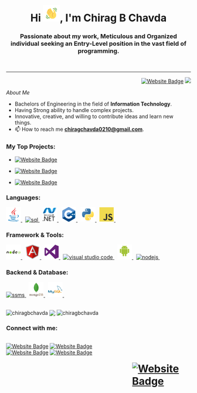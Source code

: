 <h1 align="center">Hi <img src="./wave.gif"alt="Waving hand animated gif"
         height="45"
         width="45" />, I'm Chirag B Chavda</h1>
<h3 align="center">Passionate about my work, Meticulous and Organized individual seeking an Entry-Level position in the vast field of programming.</h3>
<br/>

---

<div align="right">
         

[![Website Badge](https://img.shields.io/badge/Website-Chirag-orange?style=flat&logo=Google-chrome&logoColor=white)](https://chirag-chavda.netlify.app/)
![](https://komarev.com/ghpvc/?username=chiragbchavda&color=blue)
</div>

*About Me*

- Bachelors of Engineering in the field of **Information Technology**.
- Having Strong ability to handle complex projects. 
- Innovative, creative, and willing to contribute ideas and learn new things.
- 📫 How to reach me **chiragchavda0210@gmail.com**.

### My Top Projects:
- [![Website Badge](https://img.shields.io/badge/Web_App-Student_Placement_Management_Cell-orange?style=flat&logo=dotnet&logoColor=green)](https://github.com/CHIRAGBCHAVDA/Placement-Management-Cell) 

- [![Website Badge](https://img.shields.io/badge/App-Guardian_Angel-orange?style=flat&logo=android&logoColor=green)](https://github.com/CHIRAGBCHAVDA/Guardian-Angel) 

- [![Website Badge](https://img.shields.io/badge/App-MySiri-orange?style=flat&logo=python&logoColor=lightblue)](https://github.com/CHIRAGBCHAVDA/My-Siri) 



<h3 align="left">Languages:</h3>
<a href="https://www.docs.oracle.com" target="_blank" rel="noreferrer"> <img src="https://raw.githubusercontent.com/devicons/devicon/master/icons/java/java-original.svg" alt="java" width="40" height="40"/> </a> &nbsp;
<a href="https://www.w3schools.com/sql/" target="_blank" rel="noreferrer"> <img src="https://manishas18.github.io/assets/icons/sql_server.png" alt="sql" width="40" height="40"/> </a> &nbsp;
<a href="https://docs.microsoft.com/en-us/dotnet/csharp/" target="_blank" rel="noreferrer"> <img src="https://raw.githubusercontent.com/devicons/devicon/master/icons/dot-net/dot-net-original-wordmark.svg" alt="csharp" width="40" height="40"/> </a> &nbsp;
<a href="https://www.w3schools.com/cpp/" target="_blank" rel="noreferrer"> <img src="https://raw.githubusercontent.com/devicons/devicon/master/icons/cplusplus/cplusplus-original.svg" alt="c++" width="40" height="40"/> </a> &nbsp;
<a href="https://docs.python.org" target="_blank" rel="noreferrer"> <img src="https://raw.githubusercontent.com/devicons/devicon/master/icons/python/python-original.svg" alt="python" width="40" height="40"/> </a> &nbsp;
<a href="https://developer.mozilla.org/en-US/docs/Web/JavaScript" target="_blank" rel="noreferrer"> <img src="https://raw.githubusercontent.com/devicons/devicon/master/icons/javascript/javascript-original.svg" alt="javascript" width="40" height="40"/> </a> &nbsp;

<h3 align="left">Framework & Tools:</h3>
<a href="https://nodejs.org" target="_blank" rel="noreferrer"> <img src="https://raw.githubusercontent.com/devicons/devicon/master/icons/nodejs/nodejs-original-wordmark.svg" alt="nodejs" width="40" height="40"/> </a> &nbsp;
<a href="https://angular.io/" target="_blank" rel="noreferrer"> <img src="https://raw.githubusercontent.com/devicons/devicon/master/icons/angularjs/angularjs-original.svg" alt="angular" width="40" height="40"/> </a> &nbsp;
<a href="https://code.visualstudio.com/" target="_blank" rel="noreferrer"> <img src="https://raw.githubusercontent.com/devicons/devicon/master/icons/visualstudio/visualstudio-plain.svg" alt="visual studio" width="40" height="40"/> </a> &nbsp;
<a href="https://code.visualstudio.com/" target="_blank" rel="noreferrer"> <img src="https://cdn.jsdelivr.net/gh/devicons/devicon/icons/vscode/vscode-original-wordmark.svg" alt="visual studio code" width="40" height="40"/> </a> &nbsp;
<a href="https://developer.android.com" target="_blank" rel="noreferrer"> <img src="https://raw.githubusercontent.com/devicons/devicon/master/icons/android/android-original-wordmark.svg" alt="android" width="40" height="40"/> </a> &nbsp;
<a href="https://git-scm.com" target="_blank" rel="noreferrer"> <img src="https://cdn.jsdelivr.net/gh/devicons/devicon/icons/git/git-original-wordmark.svg" alt="nodejs" width="40" height="40"/> </a> &nbsp;

<h3 align="left">Backend & Database:</h3>
<a href="https://www.microsoft.com/en-in/sql-server/sql-server-downloads" target="_blank" rel="noreferrer"> <img src="https://cdn.jsdelivr.net/gh/devicons/devicon/icons/microsoftsqlserver/microsoftsqlserver-plain-wordmark.svg" alt="ssms" width="40" height="40"/> </a> &nbsp;
<a href="https://www.mongodb.com/" target="_blank" rel="noreferrer"> <img src="https://raw.githubusercontent.com/devicons/devicon/master/icons/mongodb/mongodb-original-wordmark.svg" alt="mongodb" width="40" height="40"/> </a> &nbsp;
<a href="https://www.mysql.com/" target="_blank" rel="noreferrer"> <img src="https://raw.githubusercontent.com/devicons/devicon/master/icons/mysql/mysql-original-wordmark.svg" alt="mysql" width="40" height="40"/> </a> &nbsp;
<br>
<br>

<p ><img align="center" src="https://github-readme-stats.vercel.app/api/top-langs?username=chiragbchavda&show_icons=true&locale=en&layout=compact&theme=radical" alt="chiragbchavda" />
<img align="center" src="https://github-readme-stats.vercel.app/api?username=chiragbchavda&hide=contribs&show_icons=true&theme=radical" />
<img align="center" src="https://github-readme-streak-stats.herokuapp.com/?user=chiragbchavda&theme=radical" alt="chiragbchavda" /></p>

<h3 align="left">Connect with me:</h3>
<div style="display:flex;justify-content:space-between">

[![Website Badge](https://img.shields.io/badge/Chirag_Chavda-white?style=flat&logo=LinkedIn&logoColor=blue)](https://linkedin.com/in/chirag-chavda) 
[![Website Badge](https://img.shields.io/badge/Hacker_0369-white?style=flat&logo=Instagram&logoColor=red)](https://instagram.com/hacker_0369) 
[![Website Badge](https://img.shields.io/badge/Chirag_Chavda-white?style=flat&logo=Leetcode&logoColor=yellow)](https://leetcode.com/chirag_chavda) 
[![Website Badge](https://img.shields.io/badge/Hacker_0369-white?style=flat&logo=Twitter&logoColor=blue)](https://twitter.com/hacker_0369)

<h1 align="left">
         
[![Website Badge](https://img.shields.io/badge/Thanks_For_Visiting_!!-_~_Chirag-pink?style=flat&logo=github&logoColor=white)](https://chirag-chavda.netlify.app/)
</h1>

</div>
